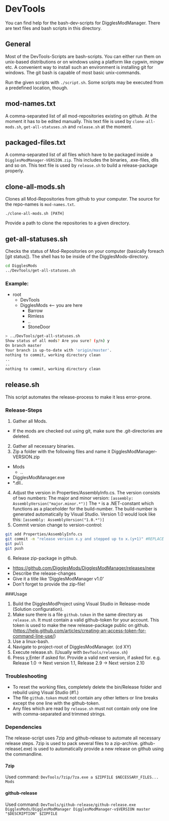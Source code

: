 # DevTools
You can find help for the bash-dev-scripts for DigglesModManager. There are text files and bash scripts in this directory.

## General
Most of the DevTools-Scripts are bash-scripts. You can either run them on unix-based distributions or on windows using a platform like cygwin, mingw etc. A convenient way
to install such an environment is installing git for windows. The git bash is capable of most basic unix-commands.

Run the given scripts with `./script.sh`. Some scripts may be executed from a predefined location, though.

## mod-names.txt
A comma-separated list of all mod-repositories existing on github. At the moment it has to be edited manually. This text file is used
by `clone-all-mods.sh`, `get-all-statuses.sh` and `release.sh` at the moment.

## packaged-files.txt
A comma-separated list of all files which have to be packaged inside a `DigglesModManager-VERSION.zip`. This includes the binaries, .exe-files, dlls and so on.
This text file is used by `release.sh` to build a release-package properly.

## clone-all-mods.sh
Clones all Mod-Repositories from github to your computer. The source for the repo-names is `mod-names.txt`.

`./clone-all-mods.sh [PATH]`

Provide a path to clone the repositories to a given directory.

## get-all-statuses.sh
Checks the status of Mod-Repositories on your computer (basically foreach \[git status\]). The shell has to be inside of the DigglesMods-directory.

```bash
cd DigglesMods
../DevTools/get-all-statuses.sh
```

### Example:
- root
  - DevTools
  - DigglesMods <-- you are here
    - Barrow
    - Rimless
    - ..
    - StoneDoor

```bash
> ../DevTools/get-all-statuses.sh
Show status of all mods? Are you sure? (y/n) y
On branch master
Your branch is up-to-date with 'origin/master'.
nothing to commit, working directory clean
..
..
nothing to commit, working directory clean
```

## release.sh
This script automates the release-process to make it less error-prone.

### Release-Steps

1. Gather all Mods.
  - If the mods are checked out using git, make sure the .git-directories are deleted.
2. Gather all necessary binaries.
3. Zip a folder with the following files and name it DigglesModManager-VERSION.zip
  - Mods
    - ..
  - DigglesModManager.exe
  - \*.dll..
4. Adjust the version in Properties/AssemblyInfo.cs. The version consists of two numbers: The major and minor version: `[assembly: AssemblyVersion("major.minor.*")]` The `*` is a .NET-constant which functions as a placeholder for the build-number. The build-number is generated automatically by Visual Studio. Version 1.0 would look like this: `[assembly: AssemblyVersion("1.0.*")]`
5. Commit version change to version-control:
  ```bash
 git add Properties/AssemblyInfo.cs
 git commit -m "release version x.y and stepped up to x.(y+1)" #REPLACE VERSION
 git pull
 git push
  ```
6. Release zip-package in github.
  - https://github.com/DigglesMods/DigglesModManager/releases/new
  - Describe the release-changes
  - Give it a title like 'DigglesModManager v1.0'
  - Don't forget to provide the zip-file!

###Usage

1. Build the DigglesModProject using Visual Studio in Release-mode (Solution configuration).
2. Make sure there is a file `github.token` in the same directory as `release.sh`. It must contain a valid github-token for your account. This token is used to make the new release-package public on github. (https://help.github.com/articles/creating-an-access-token-for-command-line-use/)
2. Use a linux-bash.
3. Navigate to project-root of DigglesModManager. (cd XY)
4. Execute release.sh. (Usually with `DevTools/release.sh`)
5. Press y,Enter if asked for. Provide a valid next version, if asked for. e.g. Release 1.0 -> Next version 1.1, Release 2.9 -> Next version 2.10

### Troubleshooting

 - To reset the working files, completely delete the bin/Release folder and rebuild using Visual Studio (#1.)
 - The file `github.token` must not contain any other letters or line breaks except the one line with the github-token.
 - Any files which are read by `release.sh` must not contain only one line with comma-separated and trimmed strings.

### Dependencies
The release-script uses 7zip and github-release to automate all necessary release steps. 7zip is used to pack several files to a zip-archive. github-release(.exe) is used to automatically provide a new release on github using the commandline.

#### 7zip
Used command:
`DevTools/7zip/7za.exe a $ZIPFILE $NECESSARY_FILES... Mods`

#### github-release
Used command:
`DevTools/github-release/github-release.exe DigglesMods/DigglesModManager DigglesModManager-v$VERSION master "$DESCRIPTION" $ZIPFILE`



